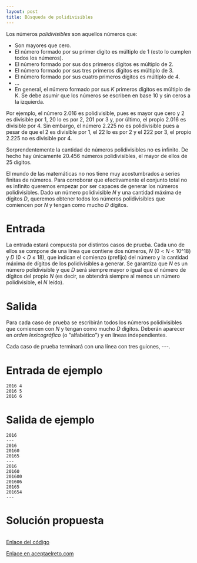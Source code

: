 ```yaml
---
layout: post
title: Búsqueda de polidivisibles
---
```


Los números _polidivisibles_ son aquellos números que:

- Son mayores que cero.
- El número formado por su primer dígito es múltiplo de 1 (esto lo cumplen todos los números).
- El número formado por sus dos primeros dígitos es múltiplo de 2.
- El número formado por sus tres primeros dígitos es múltiplo de 3.
- El número formado por sus cuatro primeros dígitos es múltiplo de 4.
- …
- En general, el número formado por sus _K_ primeros dígitos es múltiplo de K. Se debe asumir que los números se escriben en base 10 y sin ceros a la izquierda.

Por ejemplo, el número 2.016 es polidivisible, pues es mayor que cero y 2 es divisible por 1, 20 lo es por 2, 201 por 3 y, por último, el propio 2.016 es divisible por 4. Sin embargo, el número 2.225 no es polidivisible pues a pesar de que el 2 es divisible por 1, el 22 lo es por 2 y el 222 por 3, el propio 2.225 no es divisible por 4.

Sorprendentemente la cantidad de números polidivisibles no es infinito. De hecho hay únicamente 20.456 números polidivisibles, el mayor de ellos de 25 dígitos.

El mundo de las matemáticas no nos tiene muy acostumbrados a series finitas de números. Para corroborar que efectivamente el conjunto total no es infinito queremos empezar por ser capaces de generar los números polidivisibles. Dado un número polidivisible _N_ y una cantidad máxima de dígitos _D_, queremos obtener todos los números polidivisibles que comiencen por _N_ y tengan como mucho _D_ dígitos.

# Entrada

La entrada estará compuesta por distintos casos de prueba. Cada uno de ellos se compone de una línea que contiene dos números, _N_ (0 < _N_ < 10^18) y _D_ (0 < _D_ ≤ 18), que indican el comienzo (prefijo) del número y la cantidad máxima de dígitos de los polidivisibles a generar. Se garantiza que _N_ es un número polidivisible y que _D_ será siempre mayor o igual que el número de dígitos del propio _N_ (es decir, se obtendrá siempre al menos un número polidivisible, el _N_ leído).

# Salida

Para cada caso de prueba se escribirán todos los números polidivisibles que comiencen con _N_ y tengan como mucho _D_ dígitos. Deberán aparecer en _orden lexicográfico_ (o "alfabético") y en líneas independientes.

Cada caso de prueba terminará con una línea con tres guiones, ---.

# Entrada de ejemplo

```
2016 4
2016 5
2016 6
```

# Salida de ejemplo

```
2016
---
2016
20160
20165
---
2016
20160
201600
201606
20165
201654
---
```

# Solución propuesta

``` python

```

[Enlace del código](https://github.com/israelem/aceptaelreto/blob/master/codes/2018-10-15-polidivisibles.py)

[Enlace en aceptaelreto.com](https://www.aceptaelreto.com/problem/statement.php?id=246)
